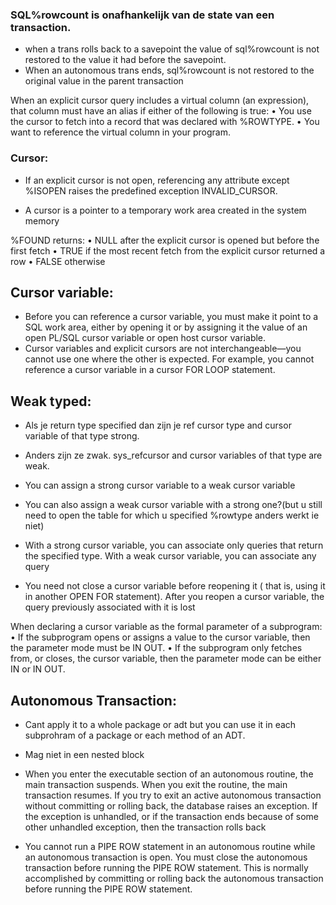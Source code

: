 ### SQL%rowcount is onafhankelijk van de state van een transaction.
- when a trans rolls back to a savepoint the value of sql%rowcount is not restored
to the value it had before the savepoint.
- When an autonomous trans ends, sql%rowcount is not restored to the original value
in the parent transaction

When an explicit cursor query includes a virtual column (an expression), that column must
have an alias if either of the following is true:
• You use the cursor to fetch into a record that was declared with %ROWTYPE.
• You want to reference the virtual column in your program.


### Cursor:
- If an explicit cursor is not open, referencing any attribute except %ISOPEN raises the
predefined exception INVALID_CURSOR.

- A cursor is a pointer to a temporary work area created in the system memory

%FOUND returns:
• NULL after the explicit cursor is opened but before the first fetch
• TRUE if the most recent fetch from the explicit cursor returned a row
• FALSE otherwise


## Cursor variable:
- Before you can reference a cursor variable, you must make it point to a SQL work area,
either by opening it or by assigning it the value of an open PL/SQL cursor variable or open
host cursor variable.
- Cursor variables and explicit cursors are not interchangeable—you cannot use one
where the other is expected. For example, you cannot reference a cursor variable in
a cursor FOR LOOP statement.

## Weak typed:
- Als je return type specified dan zijn je ref cursor type and cursor variable of that type
strong. 
- Anders zijn ze zwak. sys_refcursor and cursor variables of that type are weak.
- You can assign a strong cursor variable to a weak cursor variable
- You can also assign a weak cursor variable with a strong one?(but u still need to open the table for which
u specified %rowtype anders werkt ie niet)

- With a strong cursor variable, you can associate only queries that return the specified
type. With a weak cursor variable, you can associate any query

- You need not close a cursor variable before reopening it (
that is, using it in another OPEN FOR statement). 
After you reopen a cursor variable, the query previously associated with it is lost

When declaring a cursor variable as the formal parameter of a subprogram:
• If the subprogram opens or assigns a value to the cursor variable, then the
parameter mode must be IN OUT.
• If the subprogram only fetches from, or closes, the cursor variable, then the
parameter mode can be either IN or IN OUT.







## Autonomous Transaction:
- Cant apply it to a whole package or adt but you can use it in each subprohram of a package or each
method of an ADT.
- Mag niet in een nested block

- When you enter the executable section of an autonomous routine, the main transaction
suspends. When you exit the routine, the main transaction resumes.
If you try to exit an active autonomous transaction without committing or rolling back, the
database raises an exception. If the exception is unhandled, or if the transaction ends
because of some other unhandled exception, then the transaction rolls back


- You cannot run a PIPE ROW statement in an autonomous routine while an
autonomous transaction is open. You must close the autonomous transaction
before running the PIPE ROW statement. This is normally accomplished by
committing or rolling back the autonomous transaction before running the PIPE ROW
statement.
